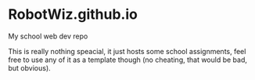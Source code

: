 # RobotWiz.github.io
My school web dev repo

This is really nothing speacial, it just hosts some school assignments, feel free to use any of it as a template though (no cheating, that would be bad, but obvious).
